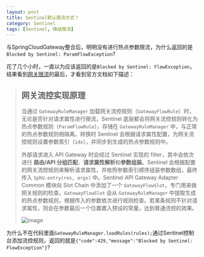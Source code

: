 ```yaml
---
layout: post
title: Sentinel默认限流方式？
category: Sentinel
tags: [Sentinel, 降级限流]
---
```


与SpringCloudGateway整合后，明明没有进行热点参数限流，为什么返回的是`Blocked by Sentinel: ParamFlowException`?



花了几个小时，一直以为应该返回的是`Blocked by Sentinel: FlowException`，结果看到[网关限流](https://github.com/alibaba/Sentinel/wiki/%E7%BD%91%E5%85%B3%E9%99%90%E6%B5%81)的最后，才看到官方文档如下描述：

> ## 网关流控实现原理
>
> 当通过 `GatewayRuleManager` 加载网关流控规则（`GatewayFlowRule`）时，无论是否针对请求属性进行限流，Sentinel 底层都会将网关流控规则转化为热点参数规则（`ParamFlowRule`），存储在 `GatewayRuleManager` 中，与正常的热点参数规则相隔离。转换时 Sentinel 会根据请求属性配置，为网关流控规则设置参数索引（`idx`），并同步到生成的热点参数规则中。
>
> 外部请求进入 API Gateway 时会经过 Sentinel 实现的 filter，其中会依次进行 **路由/API 分组匹配**、**请求属性解析**和**参数组装**。Sentinel 会根据配置的网关流控规则来解析请求属性，并依照参数索引顺序组装参数数组，最终传入 `SphU.entry(res, args)` 中。Sentinel API Gateway Adapter Common 模块向 Slot Chain 中添加了一个 `GatewayFlowSlot`，专门用来做网关规则的检查。`GatewayFlowSlot` 会从 `GatewayRuleManager` 中提取生成的热点参数规则，根据传入的参数依次进行规则检查。若某条规则不针对请求属性，则会在参数最后一个位置置入预设的常量，达到普通流控的效果。
>
> ![image](https://github.com/ScnuWang/ScnuWang.github.io/assets/images/58381786-5406f280-7ff4-11e9-9020-016ccaf7ab7d.png)



为什么不在代码里面`GatewayRuleManager.loadRules(rules);`通过Sentinel控制台添加流控规则，返回的就是`{"code":429,"message":"Blocked by Sentinel: FlowException"}`?